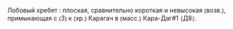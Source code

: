 ---
---

Лобовый хребет
: плоская, сравнительно короткая и невысокая ⦅возв.⦆, примыкающая с ⦅З⦆ к ⦅хр.⦆ Карагач в ⦅масс.⦆ Кара-Даг#1 ⦃Д8⦄.
